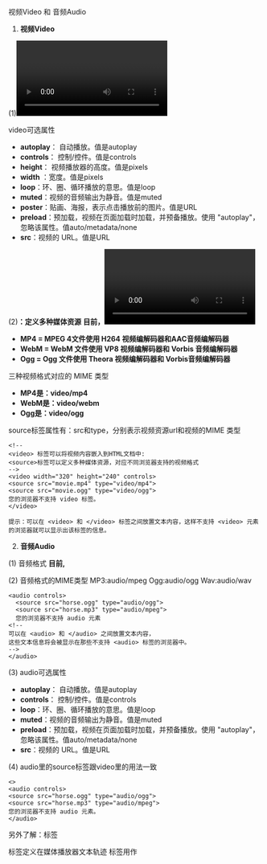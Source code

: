 视频Video 和 音频Audio

1. **视频Video**

(1)<video>：定义视频

video可选属性
- **autoplay**： 自动播放。值是autoplay
- **controls**： 控制/控件。值是controls
- **height**： 视频播放器的高度。值是pixels
- **width** ：宽度。值是pixels
- **loop**：环、圈、循环播放的意思。值是loop
- **muted**：视频的音频输出为静音。值是muted
- **poster**：贴画、海报，表示点击播放前的图片。值是URL
- **preload**：预加载，视频在页面加载时加载，并预备播放。使用 "autoplay"，忽略该属性。值auto/metadata/none
- **src**：视频的 URL。值是URL

(2)**<source>：定义多种媒体资源**
**目前，<video> 元素支持三种视频格式：MP4、WebM、Ogg。**
- **MP4 = MPEG 4文件使用 H264 视频编解码器和AAC音频编解码器**
- **WebM = WebM 文件使用 VP8 视频编解码器和 Vorbis 音频编解码器**
- **Ogg = Ogg 文件使用 Theora 视频编解码器和 Vorbis音频编解码器**

三种视频格式对应的 MIME 类型
- **MP4是：video/mp4**
- **WebM是：video/webm**
- **Ogg是：video/ogg**

source标签属性有：src和type，分别表示视频资源url和视频的MIME 类型
```
<!--
<video> 标签可以将视频内容嵌入到HTML文档中:
<source>标签可以定义多种媒体资源，对应不同浏览器支持的视频格式
-->
<video width="320" height="240" controls> 
<source src="movie.mp4" type="video/mp4"> 
<source src="movie.ogg" type="video/ogg"> 
您的浏览器不支持 video 标签。 
</video>

提示：可以在 <video> 和 </video> 标签之间放置文本内容，这样不支持 <video> 元素的浏览器就可以显示出该标签的信息。
```

2. **音频Audio**

(1) 音频格式
**目前, <audio>元素支持三种音频格式文件: MP3, Wav, 和 Ogg:**

(2) 音频格式的MIME类型
MP3:audio/mpeg
Ogg:audio/ogg
Wav:audio/wav
```
<audio controls> 
  <source src="horse.ogg" type="audio/ogg"> 
  <source src="horse.mp3" type="audio/mpeg"> 
  您的浏览器不支持 audio 元素
<!--
可以在 <audio> 和 </audio> 之间放置文本内容，
这些文本信息将会被显示在那些不支持 <audio> 标签的浏览器中。
-->
</audio>

```
(3)   audio可选属性
- **autoplay**： 自动播放。值是autoplay
- **controls**： 控制/控件。值是controls
- **loop**：环、圈、循环播放的意思。值是loop
- **muted**：视频的音频输出为静音。值是muted
- **preload**：预加载，视频在页面加载时加载，并预备播放。使用 "autoplay"，忽略该属性。值auto/metadata/none
- **src**：视频的 URL。值是URL

(4) audio里的source标签跟video里的用法一致
```
<>
<audio controls> 
<source src="horse.ogg" type="audio/ogg"> 
<source src="horse.mp3" type="audio/mpeg"> 
您的浏览器不支持 audio 元素。 
</audio>
```

另外了解：<track>标签
<track>标签定义在媒体播放器文本轨迹
<track> 标签用作 <audio> 元素和 <video> 元素的子级，它允许您指定定时文本轨道（或基于时间的数据），采用 WebVTT 格式（.vtt 文件）
Firefox and Safari不支持该属性
```
带有两个字幕轨道的视频：
<video width="320" height="240" controls> 
<source src="forrest_gump.mp4" type="video/mp4"> 
<source src="forrest_gump.ogg" type="video/ogg"> 
<track src="subtitles_en.vtt" kind="subtitles" srclang="en" 
label="English"> 
<track src="subtitles_no.vtt" kind="subtitles" srclang="no" 
label="Norwegian"> 
</video> 
```
可选的属性:default默认轨道、kind文本轨道的文本类型、label文本轨道的标签和标题、src轨道文件的 URL、srclang轨道文本数据的语言（必需）
